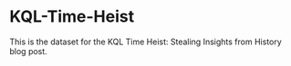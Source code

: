 # KQL-Time-Heist
This is the dataset for the KQL Time Heist: Stealing Insights from History blog post.

